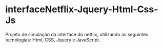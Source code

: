 # interfaceNetflix-Jquery-Html-Css-Js
Projeto de simulação da interface do netflix, utilizando as seguintes tecnologias: Html, CSS, Jquery e JavaScript.
